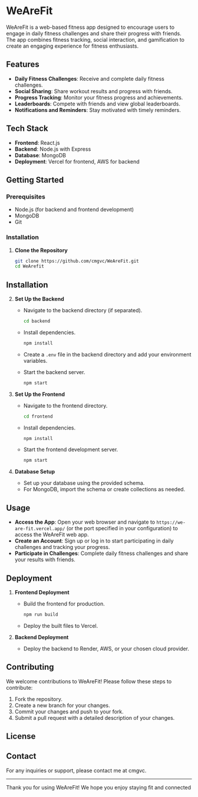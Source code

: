 # WeAreFit

WeAreFit is a web-based fitness app designed to encourage users to engage in daily fitness challenges and share their progress with friends. The app combines fitness tracking, social interaction, and gamification to create an engaging experience for fitness enthusiasts.

## Features

- **Daily Fitness Challenges**: Receive and complete daily fitness challenges.
- **Social Sharing**: Share workout results and progress with friends.
- **Progress Tracking**: Monitor your fitness progress and achievements.
- **Leaderboards**: Compete with friends and view global leaderboards.
- **Notifications and Reminders**: Stay motivated with timely reminders.

## Tech Stack

- **Frontend**: React.js
- **Backend**: Node.js with Express
- **Database**: MongoDB
- **Deployment**: Vercel for frontend, AWS for backend

## Getting Started

### Prerequisites

- Node.js (for backend and frontend development)
- MongoDB
- Git

### Installation

1. **Clone the Repository**

   ```bash
   git clone https://github.com/cmgvc/WeAreFit.git
   cd WeArefit
## Installation

2. **Set Up the Backend**

   - Navigate to the backend directory (if separated).

     ```bash
     cd backend
     ```

   - Install dependencies.

     ```bash
     npm install
     ```

   - Create a `.env` file in the backend directory and add your environment variables.

   - Start the backend server.

     ```bash
     npm start
     ```

3. **Set Up the Frontend**

   - Navigate to the frontend directory.

     ```bash
     cd frontend
     ```

   - Install dependencies.

     ```bash
     npm install
     ```

   - Start the frontend development server.

     ```bash
     npm start
     ```

4. **Database Setup**

   - Set up your database using the provided schema.
   - For MongoDB, import the schema or create collections as needed.

## Usage

- **Access the App**: Open your web browser and navigate to `https://we-are-fit.vercel.app/` (or the port specified in your configuration) to access the WeAreFit web app.
- **Create an Account**: Sign up or log in to start participating in daily challenges and tracking your progress.
- **Participate in Challenges**: Complete daily fitness challenges and share your results with friends.

## Deployment

1. **Frontend Deployment**

   - Build the frontend for production.

     ```bash
     npm run build
     ```

   - Deploy the built files to Vercel.

2. **Backend Deployment**

   - Deploy the backend to Render, AWS, or your chosen cloud provider.

## Contributing

We welcome contributions to WeAreFit! Please follow these steps to contribute:

1. Fork the repository.
2. Create a new branch for your changes.
3. Commit your changes and push to your fork.
4. Submit a pull request with a detailed description of your changes.

## License

## Contact

For any inquiries or support, please contact me at cmgvc.

---

Thank you for using WeAreFit! We hope you enjoy staying fit and connected
